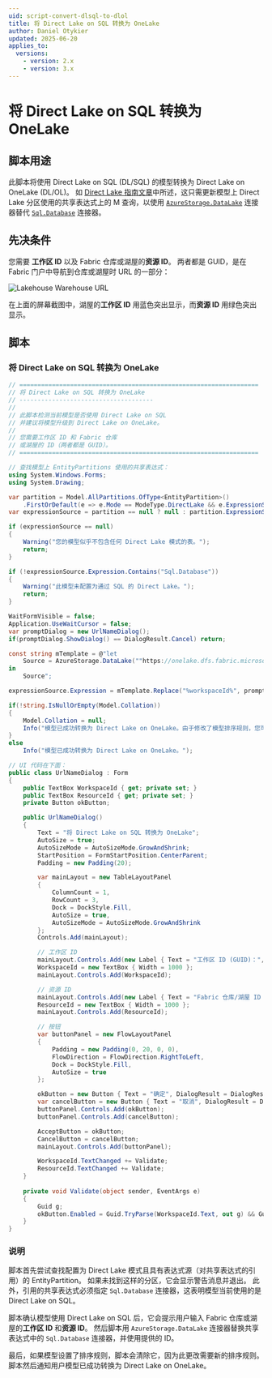 ```yaml
---
uid: script-convert-dlsql-to-dlol
title: 将 Direct Lake on SQL 转换为 OneLake
author: Daniel Otykier
updated: 2025-06-20
applies_to:
  versions:
    - version: 2.x
    - version: 3.x
---
```


# 将 Direct Lake on SQL 转换为 OneLake

## 脚本用途

此脚本将使用 Direct Lake on SQL (DL/SQL) 的模型转换为 Direct Lake on OneLake (DL/OL)。 如 [Direct Lake 指南文章](xref:direct-lake-guidance)中所述，这只需更新模型上 Direct Lake 分区使用的共享表达式上的 M 查询，以使用 [`AzureStorage.DataLake`](https://learn.microsoft.com/en-us/powerquery-m/azurestorage-datalake) 连接器替代 [`Sql.Database`](https://learn.microsoft.com/en-us/powerquery-m/sql-database) 连接器。

## 先决条件

您需要 **工作区 ID** 以及 Fabric 仓库或湖屋的**资源 ID**。 两者都是 GUID，是在 Fabric 门户中导航到仓库或湖屋时 URL 的一部分：

![Lakehouse Warehouse URL](~/content/assets/images/lakehouse-warehouse-url.png)

在上面的屏幕截图中，湖屋的**工作区 ID** 用蓝色突出显示，而**资源 ID** 用绿色突出显示。

## 脚本

### 将 Direct Lake on SQL 转换为 OneLake

```csharp
// ==================================================================
// 将 Direct Lake on SQL 转换为 OneLake
// -------------------------------------
// 
// 此脚本检测当前模型是否使用 Direct Lake on SQL
// 并建议将模型升级到 Direct Lake on OneLake。
//
// 您需要工作区 ID 和 Fabric 仓库
// 或湖屋的 ID（两者都是 GUID）。
// ==================================================================

// 查找模型上 EntityPartitions 使用的共享表达式：
using System.Windows.Forms;
using System.Drawing;

var partition = Model.AllPartitions.OfType<EntityPartition>()
    .FirstOrDefault(e => e.Mode == ModeType.DirectLake && e.ExpressionSource != null);
var expressionSource = partition == null ? null : partition.ExpressionSource;

if (expressionSource == null)
{
    Warning("您的模型似乎不包含任何 Direct Lake 模式的表。");
    return;
}

if (!expressionSource.Expression.Contains("Sql.Database"))
{
    Warning("此模型未配置为通过 SQL 的 Direct Lake。");
    return;
}

WaitFormVisible = false;
Application.UseWaitCursor = false;
var promptDialog = new UrlNameDialog();
if(promptDialog.ShowDialog() == DialogResult.Cancel) return;

const string mTemplate = @"let
    Source = AzureStorage.DataLake(""https://onelake.dfs.fabric.microsoft.com/%workspaceId%/%resourceId%"", [HierarchicalNavigation=true])
in
    Source";

expressionSource.Expression = mTemplate.Replace("%workspaceId%", promptDialog.WorkspaceId.Text).Replace("%resourceId%", promptDialog.ResourceId.Text);

if(!string.IsNullOrEmpty(Model.Collation))
{
    Model.Collation = null;
    Info("模型已成功转换为 Direct Lake on OneLake。由于修改了模型排序规则，您可能需要将其部署为新的语义模型。");
}
else
    Info("模型已成功转换为 Direct Lake on OneLake。");

// UI 代码在下面：
public class UrlNameDialog : Form
{
    public TextBox WorkspaceId { get; private set; }
    public TextBox ResourceId { get; private set; }
    private Button okButton;

    public UrlNameDialog()
    {
        Text = "将 Direct Lake on SQL 转换为 OneLake";
        AutoSize = true;
        AutoSizeMode = AutoSizeMode.GrowAndShrink;
        StartPosition = FormStartPosition.CenterParent;
        Padding = new Padding(20);

        var mainLayout = new TableLayoutPanel
        {
            ColumnCount = 1,
            RowCount = 3,
            Dock = DockStyle.Fill,
            AutoSize = true,
            AutoSizeMode = AutoSizeMode.GrowAndShrink
        };
        Controls.Add(mainLayout);

        // 工作区 ID
        mainLayout.Controls.Add(new Label { Text = "工作区 ID (GUID)：", AutoSize = true });
        WorkspaceId = new TextBox { Width = 1000 };
        mainLayout.Controls.Add(WorkspaceId);

        // 资源 ID
        mainLayout.Controls.Add(new Label { Text = "Fabric 仓库/湖屋 ID (GUID)：", AutoSize = true, Padding = new Padding(0, 20, 0, 0) });
        ResourceId = new TextBox { Width = 1000 };
        mainLayout.Controls.Add(ResourceId);

        // 按钮
        var buttonPanel = new FlowLayoutPanel
        {
            Padding = new Padding(0, 20, 0, 0),
            FlowDirection = FlowDirection.RightToLeft,
            Dock = DockStyle.Fill,
            AutoSize = true
        };

        okButton = new Button { Text = "确定", DialogResult = DialogResult.OK, AutoSize = true, Enabled = false };
        var cancelButton = new Button { Text = "取消", DialogResult = DialogResult.Cancel, AutoSize = true };
        buttonPanel.Controls.Add(okButton);
        buttonPanel.Controls.Add(cancelButton);

        AcceptButton = okButton;
        CancelButton = cancelButton;
        mainLayout.Controls.Add(buttonPanel);

        WorkspaceId.TextChanged += Validate;
        ResourceId.TextChanged += Validate;
    }
    
    private void Validate(object sender, EventArgs e)
    {
        Guid g;
        okButton.Enabled = Guid.TryParse(WorkspaceId.Text, out g) && Guid.TryParse(ResourceId.Text, out g);
    }
}
```

### 说明

脚本首先尝试查找配置为 Direct Lake 模式且具有表达式源（对共享表达式的引用）的 EntityPartition。 如果未找到这样的分区，它会显示警告消息并退出。 此外，引用的共享表达式必须指定 `Sql.Database` 连接器，这表明模型当前使用的是 Direct Lake on SQL。

脚本确认模型使用 Direct Lake on SQL 后，它会提示用户输入 Fabric 仓库或湖屋的**工作区 ID** 和**资源 ID**。 然后脚本用 `AzureStorage.DataLake` 连接器替换共享表达式中的 `Sql.Database` 连接器，并使用提供的 ID。

最后，如果模型设置了排序规则，脚本会清除它，因为此更改需要新的排序规则。 脚本然后通知用户模型已成功转换为 Direct Lake on OneLake。